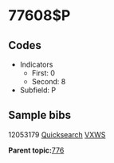 # 77608$P

## Codes

-   Indicators
    -   First: 0
    -   Second: 8
-   Subfield: P

## Sample bibs

12053179 [Quicksearch](https://search.library.yale.edu/catalog/12053179) [VXWS](http://prodorbis.library.yale.edu:7014/vxws/GetHoldingsService?bibId=12053179)

**Parent topic:**[776](../../tags/776/776.md)

